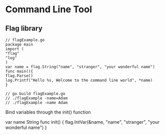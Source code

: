 # Command Line Tool

## Flag library

```
// flagExample.go
package main
import (
"flag"
"log"
)
var name = flag.String("name", "stranger", "your wonderful name")
func main(){
flag.Parse()
log.Printf("Hello %s, Welcome to the command line world", *name)
}

// go build flagExample.go
// ./flagExample -name=Adam
// ./flagExample -name Adam

```

Bind variables through the init() function

var name String
func init() {
    flag.IntVar(&name, "name", "stranger", "your wonderful name")
}


